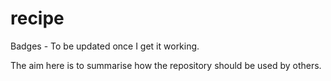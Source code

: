 # recipe

Badges - To be updated once I get it working. 

The aim here is to summarise how the repository should be used by others. 

